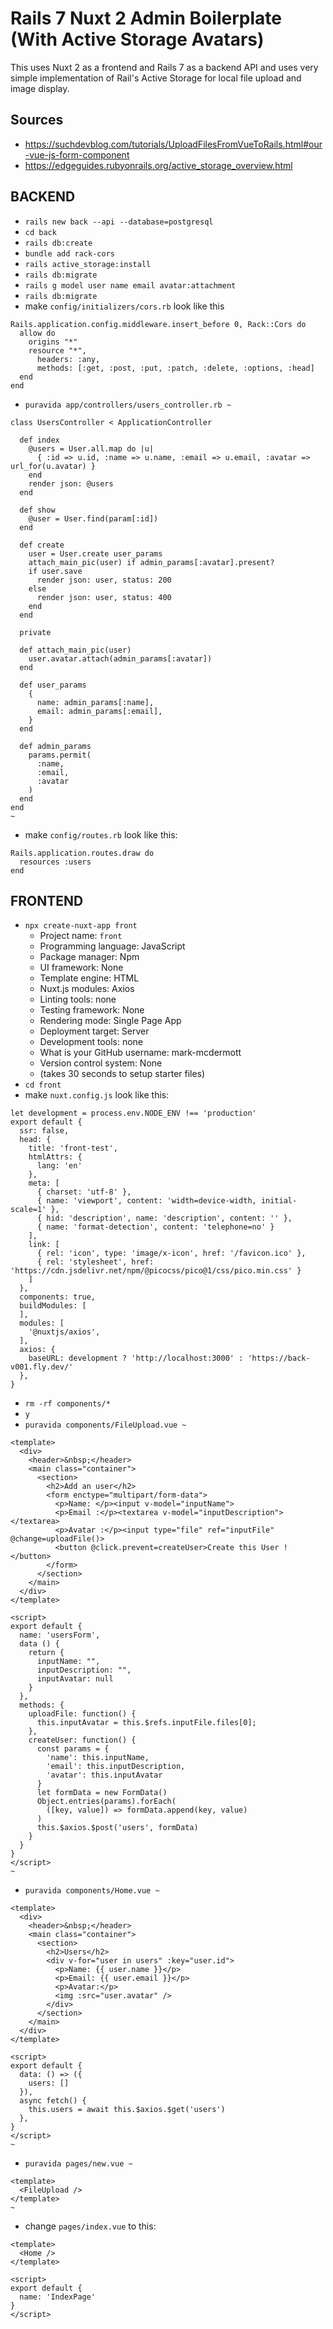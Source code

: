 # Rails 7 Nuxt 2 Admin Boilerplate (With Active Storage Avatars)

This uses Nuxt 2 as a frontend and Rails 7 as a backend API and uses very simple implementation of Rail's Active Storage for local file upload and image display.

## Sources
- https://suchdevblog.com/tutorials/UploadFilesFromVueToRails.html#our-vue-js-form-component
- https://edgeguides.rubyonrails.org/active_storage_overview.html

## BACKEND
- `rails new back --api --database=postgresql`
- `cd back`
- `rails db:create`
- `bundle add rack-cors`
- `rails active_storage:install`
- `rails db:migrate`
- `rails g model user name email avatar:attachment`
- `rails db:migrate`
- make `config/initializers/cors.rb` look like this
```
Rails.application.config.middleware.insert_before 0, Rack::Cors do
  allow do
    origins "*"
    resource "*",
      headers: :any,
      methods: [:get, :post, :put, :patch, :delete, :options, :head]
  end
end
```
- `puravida app/controllers/users_controller.rb ~`
```
class UsersController < ApplicationController
  
  def index
    @users = User.all.map do |u|
      { :id => u.id, :name => u.name, :email => u.email, :avatar => url_for(u.avatar) }
    end
    render json: @users
  end

  def show
    @user = User.find(param[:id])
  end
  
  def create
    user = User.create user_params
    attach_main_pic(user) if admin_params[:avatar].present?
    if user.save
      render json: user, status: 200
    else
      render json: user, status: 400
    end
  end

  private

  def attach_main_pic(user)
    user.avatar.attach(admin_params[:avatar])
  end

  def user_params
    {
      name: admin_params[:name],
      email: admin_params[:email],
    }
  end

  def admin_params
    params.permit(
      :name,
      :email,
      :avatar
    )
  end
end
~
```
- make `config/routes.rb` look like this:
```
Rails.application.routes.draw do
  resources :users
end
```

## FRONTEND
- `npx create-nuxt-app front`
  - Project name: `front`
  - Programming language: JavaScript
  - Package manager: Npm
  - UI framework: None
  - Template engine: HTML
  - Nuxt.js modules: Axios
  - Linting tools: none
  - Testing framework: None
  - Rendering mode: Single Page App
  - Deployment target: Server
  - Development tools: none
  - What is your GitHub username: mark-mcdermott
  - Version control system: None
  - (takes 30 seconds to setup starter files)
- `cd front`
- make `nuxt.config.js` look like this:
```
let development = process.env.NODE_ENV !== 'production'
export default {
  ssr: false,
  head: {
    title: 'front-test',
    htmlAttrs: {
      lang: 'en'
    },
    meta: [
      { charset: 'utf-8' },
      { name: 'viewport', content: 'width=device-width, initial-scale=1' },
      { hid: 'description', name: 'description', content: '' },
      { name: 'format-detection', content: 'telephone=no' }
    ],
    link: [
      { rel: 'icon', type: 'image/x-icon', href: '/favicon.ico' },
      { rel: 'stylesheet', href: 'https://cdn.jsdelivr.net/npm/@picocss/pico@1/css/pico.min.css' }
    ]
  },
  components: true,
  buildModules: [
  ],
  modules: [
    '@nuxtjs/axios',
  ],
  axios: {
    baseURL: development ? 'http://localhost:3000' : 'https://back-v001.fly.dev/'
  },
}
```
- `rm -rf components/*`
- `y`
- `puravida components/FileUpload.vue ~`
```
<template>
  <div>
    <header>&nbsp;</header>
    <main class="container">
      <section>
        <h2>Add an user</h2>
        <form enctype="multipart/form-data">
          <p>Name: </p><input v-model="inputName">
          <p>Email :</p><textarea v-model="inputDescription"></textarea>
          <p>Avatar :</p><input type="file" ref="inputFile" @change=uploadFile()>
          <button @click.prevent=createUser>Create this User !</button>
        </form>
      </section>
    </main>
  </div>
</template>

<script>
export default {
  name: 'usersForm',
  data () {
    return {
      inputName: "",
      inputDescription: "",
      inputAvatar: null
    }
  },
  methods: {
    uploadFile: function() {
      this.inputAvatar = this.$refs.inputFile.files[0];
    },
    createUser: function() {
      const params = {
        'name': this.inputName,
        'email': this.inputDescription,
        'avatar': this.inputAvatar
      }
      let formData = new FormData()
      Object.entries(params).forEach(
        ([key, value]) => formData.append(key, value)
      )
      this.$axios.$post('users', formData)
    }
  }
}
</script>
~
```
- `puravida components/Home.vue ~`
```
<template>
  <div>
    <header>&nbsp;</header>
    <main class="container">
      <section>
        <h2>Users</h2>
        <div v-for="user in users" :key="user.id">
          <p>Name: {{ user.name }}</p>
          <p>Email: {{ user.email }}</p>
          <p>Avatar:</p>
          <img :src="user.avatar" />
        </div>
      </section>
    </main>
  </div>
</template>

<script>
export default {
  data: () => ({
    users: []
  }),
  async fetch() {
    this.users = await this.$axios.$get('users')
  },
}
</script>
~
```
- `puravida pages/new.vue ~`
```
<template>
  <FileUpload />
</template>
~
```
- change `pages/index.vue` to this:
```
<template>
  <Home />
</template>

<script>
export default {
  name: 'IndexPage'
}
</script>
```
